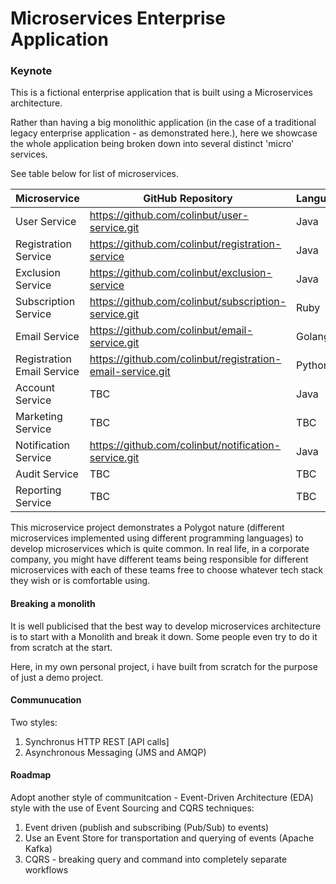 # Microservices Enterprise Application


### Keynote

This is a fictional enterprise application that is built using a Microservices architecture.

Rather than having a big monolithic application (in the case of a traditional legacy enterprise application - as demonstrated here.), 
here we showcase the whole application being broken down into several distinct 'micro' services. 

See table below for list of microservices.




| Microservice                      | GitHub Repository                                             | Language  |
| --------------------------------- | ------------------------------------------------------------- |-----------|
| User Service                      | https://github.com/colinbut/user-service.git                  | Java      |
| Registration Service              | https://github.com/colinbut/registration-service              | Java      |
| Exclusion Service                 | https://github.com/colinbut/exclusion-service                 | Java      |
| Subscription Service              | https://github.com/colinbut/subscription-service.git          | Ruby      |
| Email Service                     | https://github.com/colinbut/email-service.git                 | Golang    |
| Registration Email Service        | https://github.com/colinbut/registration-email-service.git    | Python    |
| Account Service                   | TBC                                                           | Java      |
| Marketing Service                 | TBC                                                           | TBC       |
| Notification Service              | https://github.com/colinbut/notification-service.git          | Java      |
| Audit Service                     | TBC                                                           | TBC       |
| Reporting Service                 | TBC                                                           | TBC       |



This microservice project demonstrates a Polygot nature (different microservices implemented using different programming languages) to develop microservices which is quite common. In real life, in a corporate company, you 
might have different teams being responsible for different microservices with each of these teams free to choose whatever tech stack they wish or is comfortable using.

#### Breaking a monolith

It is well publicised that the best way to develop microservices architecture is to start with a Monolith and break it down. Some people even try to 
do it from scratch at the start. 

Here, in my own personal project, i have built from scratch for the purpose of just a demo project.

#### Communucation

Two styles:

1. Synchronus HTTP REST [API calls]
2. Asynchronous Messaging (JMS and AMQP)

#### Roadmap

Adopt another style of communitcation - Event-Driven Architecture (EDA) style with the use of Event Sourcing and CQRS techniques:

1. Event driven (publish and subscribing (Pub/Sub) to events)
2. Use an Event Store for transportation and querying of events (Apache Kafka)
3. CQRS - breaking query and command into completely separate workflows